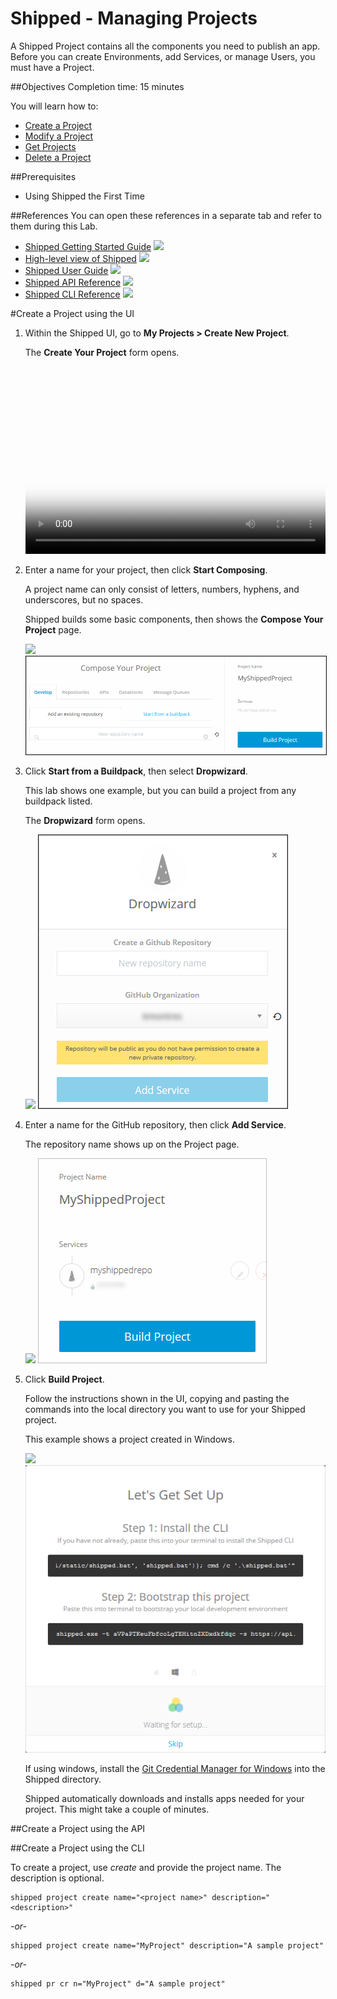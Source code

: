 # Shipped - Managing Projects
A Shipped Project contains all the components you need to publish an app. Before you can create Environments, add Services, or manage Users, you must have a Project.



##Objectives
Completion time: 15 minutes

You will learn how to:

- <a href="#create">Create a Project</a>
- <a href="2.md">Modify a Project</a>
- <a href="3.md">Get Projects</a>
- <a href="4.md">Delete a Project</a>



##Prerequisites

- Using Shipped the First Time


##References
You can open these references in a separate tab and refer to them during this Lab.



- <a href="#" target="_blank">Shipped Getting Started Guide</a>  ![](posts/files/shipped-manage-projects/assets/icon-open-link.jpg)
- <a href="https://cisco.jiveon.com/docs/DOC-811787" target="_blank">High-level view of Shipped</a>  ![](posts/files/shipped-manage-projects/assets/icon-open-link.jpg)
- <a href="#" target="_blank">Shipped User Guide</a>  ![](posts/files/shipped-manage-projects/assets/icon-open-link.jpg)
- <a href="#" target="_blank">Shipped API Reference</a>  ![](posts/files/shipped-manage-projects/assets/icon-open-link.jpg)
- <a href="#" target="_blank">Shipped CLI Reference</a>  ![](posts/files/shipped-manage-projects/assets/icon-open-link.jpg)





#<a name="create"></a>Create a Project using the UI

1. Within the Shipped UI, go to **My Projects > Create New Project**.

	The **Create Your Project** form opens.

	<video poster="assets/create-project.png" width="480" height="300" none controls> <source src="assets/shipped-new-project.mp4" type="video/mp4"> </video>

2. Enter a name for your project, then click **Start Composing**.

	A project name can only consist of letters, numbers, hyphens, and underscores, but no spaces.

	Shipped builds some basic components, then shows the **Compose Your Project** page.

	![](posts/files/shipped-manage-projects/assets/compose-your-project.png)
	<img src="assets/compose-your-project.png" border="1">


3. Click **Start from a Buildpack**, then select **Dropwizard**.

	This lab shows one example, but you can build a project from any buildpack listed.

	The **Dropwizard** form opens.

	![](posts/files/shipped-manage-projects/assets/dropwizard.png)
	<img src="assets/dropwizard.png" border="1">

4. Enter a name for the GitHub repository, then click **Add Service**.

	The repository name shows up on the Project page.

	![](posts/files/shipped-manage-projects/assets/build-project.png)
	<img src="assets/build-project.png">

5. Click **Build Project**.

	Follow the instructions shown in the UI, copying and pasting the commands into the local directory you want to use for your Shipped project.

	This example shows a project created in Windows.

	![](posts/files/shipped-manage-projects/assets/set-up.png)
	<img src="assets/set-up.png">

	If using windows, install the <a href="https://github.com/Microsoft/Git-Credential-Manager-for-Windows/releases"  target="_blank">Git Credential Manager for Windows</a> into the Shipped directory.

	Shipped automatically downloads and installs apps needed for your project. This might take a couple of minutes.








##Create a Project using the API









##Create a Project using the CLI

To create a project, use *create* and provide the project name. The description is optional.

	shipped project create name="<project name>" description="<description>"

*-or-*

	shipped project create name="MyProject" description="A sample project"

*-or-*

	shipped pr cr n="MyProject" d="A sample project"


